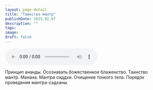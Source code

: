 ```yaml
---
layout: page-detail
title: "Таинство мантр"
publishDate: 2015.02.07
description: ""
tags:
image:
draft: false
---
```


<audio title="2015.02.07 - Таинство мантр.mp3" src="/upload/iblock/f23/f23f58028eea09de18a63515ecf2fc73.mp3" controls=""></audio>

 Принцип ананды. Осознавать божественное блаженство. Таинство мантр. Манана. Мантра сиддхи. Очищение тонкого тела. Порядок проведения мантра-садханы. 

  
